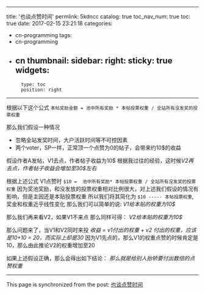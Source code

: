 
---
title: '也谈点赞时间'
permlink: 5kdncc
catalog: true
toc_nav_num: true
toc: true
date: 2017-02-15 23:21:18
categories:
- cn-programming
tags:
- cn-programming
- cn
thumbnail: 
sidebar:
    right:
        sticky: true
widgets:
    -
        type: toc
        position: right
---


根据以下这个公式
`本帖奖励金额 = 池中所有奖励 * 本帖投票权重 / 全站所有没发奖的投票权重`

那么我们假设一种情况

* 忽略全站发奖时间，大户活跃时间等不可控因素
* 两个voter，SP一样，正常顶一个点赞为0的帖子，会带来约10$的收益

假设作者A发帖，V1去点，作者帖子收益为10$
根据我过往的经验，这时候*V2再去点，作者帖子收益会增加至30$左右*

根据上述公式
V1点赞时
`$10 =  池中所有奖励* 本帖投票权重 / 全站所有没发奖的投票权重`
因为奖池奖励，和没发放的投票权重相对比例很大，对上述我们假设的情况有影响，但是主因还是本贴投票权重
所以我们将其简化为
`$10 ----- 本帖投票权重`, 奖金和权重近乎线性变化
那么我们可以简单的说: *V1给本贴的权重为10$*

那么我们再来看V2，如果V1不来点
那么同样可得：  *V2给本贴的权重为10$*

那么问题来了，当V1和V2同时来投
*收益 = v1付出的权重 + v2 付出的权重，应该是10+10 = 20$，而实际上却是 30$*
因为V1先点的，那么V1的权重点赞的时候肯定是10，那么由此推论V2的权重增加至20

如果上述假设正确，那么会得出如下结论：
*那么就是给别人抬轿要付出数倍的点赞权重*

- - -

This page is synchronized from the post: [也谈点赞时间](https://steemit.com/@oflyhigh/5kdncc)
